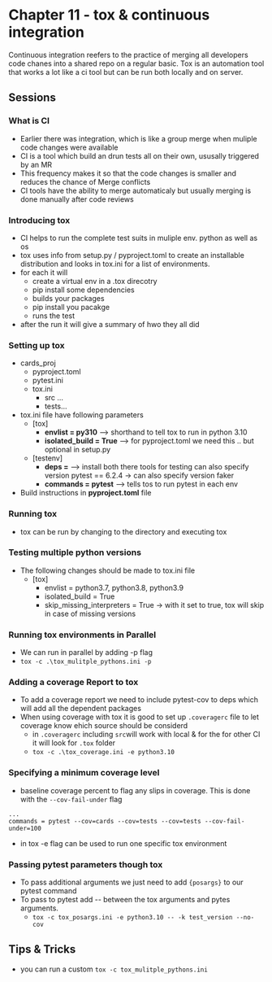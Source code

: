 # Chapter 11 - tox & continuous integration

Continuous integration reefers to the practice of merging all developers code chanes into a shared repo on a regular basic. Tox is an automation tool that works a lot like a ci tool but can be run both locally and on server.

## Sessions

### What is CI

* Earlier there was integration, which is like a group merge when muliple code changes were available
* CI is a tool which build an drun tests all on their own, ususally triggered by an MR
* This frequency makes it so that the code changes is smaller and reduces the chance of Merge conflicts
* CI tools have the ability to merge automaticaly but usually merging is done manually after code reviews

### Introducing tox

* CI helps to run the complete test suits in muliple env. python as well as os
* tox uses info from setup.py / pyproject.toml to create an installable distribution and looks in tox.ini for a list of environments.
* for each it will
  * create a virtual env in a .tox direcotry
  * pip install some dependencies
  * builds your packages
  * pip install you pacakge
  * runs the test
* after the run it will give a summary of hwo they all did

### Setting up tox

* cards_proj
  * pyproject.toml
  * pytest.ini
  * tox.ini
    * src ...
    * tests...
* tox.ini file have following parameters
  * [tox]
    * **envlist = py310** --> shorthand to tell tox to run in python 3.10
    * **isolated_build = True** --> for pyproject.toml we need this .. but optional in setup.py
  * [testenv]
    * **deps =** --> install both there tools for testing can also specify version
      pytest == 6.2.4 -> can also specify version
      faker
    * **commands = pytest** --> tells tos to run pytest in each env
* Build instructions in **pyproject.toml** file

### Running tox

* tox can be run by changing to the directory and executing tox

### Testing multiple python versions

* The following changes should be made to tox.ini file
  * [tox]
    * envlist = python3.7, python3.8, python3.9
    * isolated_build = True
    * skip_missing_interpreters = True -> with it set to true, tox will skip in case of missing versions

### Running tox environments in Parallel

* We can run in parallel by adding -p flag
* `tox -c .\tox_mulitple_pythons.ini -p`

### Adding a coverage Report to tox

* To add a coverage report we need to include pytest-cov to deps which will add all the dependent packages
* When using coverage with tox it is good to set up `.coveragerc` file to let coverage know ehich source should be considerd
  * in `.coveragerc` including `src`will work with local & for the for other CI it will look for `.tox` folder
  * `tox -c .\tox_coverage.ini -e python3.10`

### Specifying a minimum coverage level

* baseline coverage percent to flag any slips in coverage. This is done with the `--cov-fail-under` flag

```
...
commands = pytest --cov=cards --cov=tests --cov=tests --cov-fail-under=100
```

* in tox -e flag can be used to run one specific tox environment

### Passing pytest parameters though tox

* To pass additional arguments we just need to add `{posargs}` to our pytest command
* To pass to pytest add -- between the tox arguments and pytes arguments.
  * `tox -c tox_posargs.ini -e python3.10 -- -k test_version --no-cov`

## Tips & Tricks

* you can run a custom `tox -c tox_mulitple_pythons.ini`
